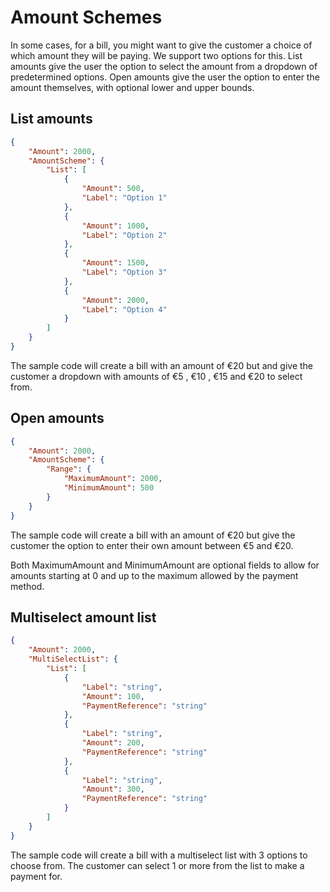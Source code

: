 # Amount Schemes

In some cases, for a bill, you might want to give the customer a choice of which amount they will be paying. We support two options for this. List amounts give the user the option to select the amount from a dropdown of predetermined options. Open amounts give the user the option to enter the amount themselves, with optional lower and upper bounds.

## List amounts

```json
{
    "Amount": 2000,
    "AmountScheme": {
        "List": [
            {
                "Amount": 500,
                "Label": "Option 1"
            },
            {
                "Amount": 1000,
                "Label": "Option 2"
            },
            {
                "Amount": 1500,
                "Label": "Option 3"
            },
            {
                "Amount": 2000,
                "Label": "Option 4"
            }
        ]
    }
}
```

The sample code will create a bill with an amount of &euro;20 but and give the customer a dropdown with amounts of &euro;5 , &euro;10 , &euro;15 and &euro;20 to select from.




## Open amounts

```json
{
    "Amount": 2000,
    "AmountScheme": {
        "Range": {
            "MaximumAmount": 2000,
            "MinimumAmount": 500
        }
    }
}
```

The sample code will create a bill with an amount of &euro;20 but give the customer the option to enter their own amount between &euro;5 and &euro;20.

Both MaximumAmount and MinimumAmount are optional fields to allow for amounts starting at 0 and up to the maximum allowed by the payment method.


## Multiselect amount list

```json
{
    "Amount": 2000,
    "MultiSelectList": {
        "List": [
            {
                "Label": "string",
                "Amount": 100,
                "PaymentReference": "string"
            },
            {
                "Label": "string",
                "Amount": 200,
                "PaymentReference": "string"
            },
            {
                "Label": "string",
                "Amount": 300,
                "PaymentReference": "string"
            }
        ]
    }
}
```

The sample code will create a bill with a multiselect list with 3 options to choose from. The customer can select 1 or more from the list to make a payment for.
